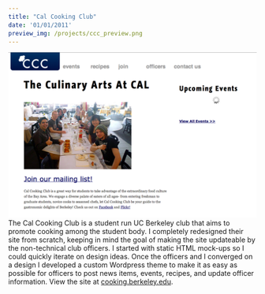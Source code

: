 ```yaml
--- 
title: "Cal Cooking Club"
date: '01/01/2011'
preview_img: /projects/ccc_preview.png
---
```


![Cal Cooking Club Homepage](ccc.png)The Cal Cooking Club is a student run UC Berkeley club that aims to promote cooking among the student body. I completely redesigned their site from scratch, keeping in mind the goal of making the site updateable by the non-technical club officers. I started with static HTML mock-ups so I could quickly iterate on design ideas. Once the officers and I converged on a design I developed a custom Wordpress theme to make it as easy as possible for officers to post news items, events, recipes, and update officer information. View the site at [cooking.berkeley.edu](http://cooking.berkeley.edu).

